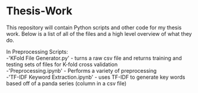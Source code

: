 # Thesis-Work
This repository will contain Python scripts and other code for my thesis work. Below is a list of all of the files and a high level overview of what they do. 

In Preprocessing Scripts:  
-'KFold File Generator.py' - turns a raw csv file and returns training and testing sets of files for K-fold cross validation  
-'Preprocessing.ipynb' - Performs a variety of preprocessing   
-'TF-IDF Keyword Extraction.ipynb' - uses TF-IDF to generate key words based off of a panda series (column in a csv file)  
